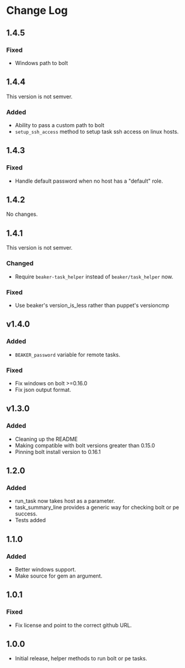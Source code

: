 # Change Log

## 1.4.5
### Fixed
- Windows path to bolt

## 1.4.4
This version is not semver.
### Added
- Ability to pass a custom path to bolt
- `setup_ssh_access` method to setup task ssh access on linux hosts.

## 1.4.3
### Fixed
- Handle default password when no host has a "default" role.

## 1.4.2
No changes.

## 1.4.1
This version is not semver.
### Changed
- Require `beaker-task_helper` instead of `beaker/task_helper` now.

### Fixed
- Use beaker's version_is_less rather than puppet's versioncmp

## v1.4.0
### Added
- `BEAKER_password` variable for remote tasks.

### Fixed
- Fix windows on bolt >=0.16.0
- Fix json output format.

## v1.3.0
### Added
- Cleaning up the README
- Making compatible with bolt versions greater than 0.15.0
- Pinning bolt install version to 0.16.1

## 1.2.0
### Added
- run_task now takes host as a parameter.
- task_summary_line provides a generic way for checking bolt or pe success.
- Tests added

## 1.1.0
### Added
- Better windows support.
- Make source for gem an argument.

## 1.0.1
### Fixed
- Fix license and point to the correct github URL.

## 1.0.0
- Initial release, helper methods to run bolt or pe tasks. 
